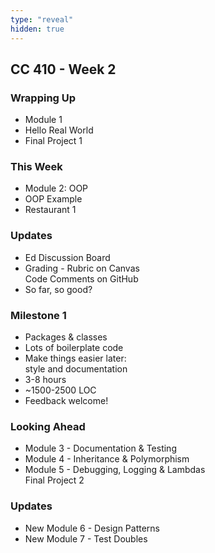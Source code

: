 ```yaml
---
type: "reveal"
hidden: true
---
```

<section>
	<h2>CC 410 - Week 2</h2>
</section>
<section>
	<h3>Wrapping Up</h3>
	<ul>
		<li>Module 1</li>
		<li>Hello Real World</li>
		<li>Final Project 1</li>
	</ul>
</section>
<section>
	<h3>This Week</h3>
	<ul>
		<li>Module 2: OOP</li>
		<li>OOP Example</li>
		<li>Restaurant 1</li>
	</ul>
</section>
<section>
	<h3>Updates</h3>
	<ul>
		<li>Ed Discussion Board</li>
		<li>Grading - Rubric on Canvas<br>Code Comments on GitHub</li>
		<li>So far, so good?</li>
	</ul>
</section>
<section>
	<h3>Milestone 1</h3>
	<ul>
		<li>Packages & classes</li>
		<li>Lots of boilerplate code</li>
		<li>Make things easier later:<br>style and documentation</li>
		<li>3-8 hours</li>
		<li>~1500-2500 LOC</li>
		<li>Feedback welcome!</li>
	</ul>
</section>
<section>
	<h3>Looking Ahead</h3>
	<ul>
		<li>Module 3 - Documentation & Testing</li>
		<li>Module 4 - Inheritance & Polymorphism</li>
		<li>Module 5 - Debugging, Logging & Lambdas<br>Final Project 2</li>
	</ul>
</section>
<section>
	<h3>Updates</h3>
	<ul>
		<li>New Module 6 - Design Patterns</li>
		<li>New Module 7 - Test Doubles</li>
	</ul>
</section>